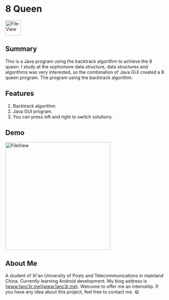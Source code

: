 # 8 Queen
<img src="http://o7gy5l0ax.bkt.clouddn.com/queen.png" width = "48" height = "48" alt="FileView"/>

## Summary
This is a Java program using the backtrack algorithm to achieve the 8 queen. 
I study at the sophomore data structure, data structures and algorithms was very interested, so the combination of Java GUI created a 8 queen program. The program using the backtrack algorithm.

## Features
1. Backtrack algorithm.
2. Java GUI program.
3. You can press left and right to switch solutions.

## Demo
<img src="http://o7gy5l0ax.bkt.clouddn.com/QQ%E6%88%AA%E5%9B%BE20160520204213.png" width = "329" height = "338" alt="FileView"/>

## About Me
A student of Xi'an University of Posts and Telecommunications in mainland China. Currently learning Android development.
My blog address is [www.1anc3r.me](www.1anc3r.me). Welcome to offer me an internship. If you have any idea about this project, feel free to contact me. :smiley:


